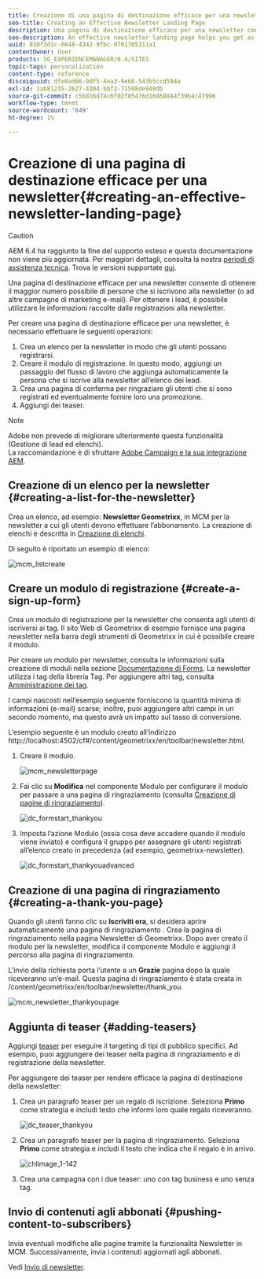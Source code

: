 ```yaml
---
title: Creazione di una pagina di destinazione efficace per una newsletter
seo-title: Creating an Effective Newsletter Landing Page
description: Una pagina di destinazione efficace per una newsletter consente di ottenere il maggior numero possibile di persone che si iscrivono alla newsletter (o ad altre campagne di marketing e-mail). Per ottenere i lead, è possibile utilizzare le informazioni raccolte dalle registrazioni alla newsletter.
seo-description: An effective newsletter landing page helps you get as many people as possible to sign up for your newsletter (or other email marketing campaign). You can use the information you gather from your newsletter sign ups to get leads.
uuid: 810f3d1c-6648-4342-9fbc-0701765311a1
contentOwner: User
products: SG_EXPERIENCEMANAGER/6.4/SITES
topic-tags: personalization
content-type: reference
discoiquuid: dfe0ad66-9df5-4ea3-9e66-543b5ccd594a
exl-id: 1ab81235-2627-4304-bbf2-71598de948db
source-git-commit: c5b816d74c6f02f85476d16868844f39b4c47996
workflow-type: tm+mt
source-wordcount: '649'
ht-degree: 1%

---
```


# Creazione di una pagina di destinazione efficace per una newsletter{#creating-an-effective-newsletter-landing-page}

>[!CAUTION]
>
>AEM 6.4 ha raggiunto la fine del supporto esteso e questa documentazione non viene più aggiornata. Per maggiori dettagli, consulta la nostra [periodi di assistenza tecnica](https://helpx.adobe.com/it/support/programs/eol-matrix.html). Trova le versioni supportate [qui](https://experienceleague.adobe.com/docs/).

Una pagina di destinazione efficace per una newsletter consente di ottenere il maggior numero possibile di persone che si iscrivono alla newsletter (o ad altre campagne di marketing e-mail). Per ottenere i lead, è possibile utilizzare le informazioni raccolte dalle registrazioni alla newsletter.

Per creare una pagina di destinazione efficace per una newsletter, è necessario effettuare le seguenti operazioni:

1. Crea un elenco per la newsletter in modo che gli utenti possano registrarsi.
1. Creare il modulo di registrazione. In questo modo, aggiungi un passaggio del flusso di lavoro che aggiunga automaticamente la persona che si iscrive alla newsletter all’elenco dei lead.
1. Crea una pagina di conferma per ringraziare gli utenti che si sono registrati ed eventualmente fornire loro una promozione.
1. Aggiungi dei teaser.

>[!NOTE]
>
>Adobe non prevede di migliorare ulteriormente questa funzionalità (Gestione di lead ed elenchi).\
>La raccomandazione è di sfruttare [Adobe Campaign e la sua integrazione AEM](/help/sites-administering/campaign.md).

## Creazione di un elenco per la newsletter {#creating-a-list-for-the-newsletter}

Crea un elenco, ad esempio: **Newsletter Geometrixx**, in MCM per la newsletter a cui gli utenti devono effettuare l’abbonamento. La creazione di elenchi è descritta in [Creazione di elenchi](/help/sites-classic-ui-authoring/classic-personalization-campaigns.md#creatingnewlists).

Di seguito è riportato un esempio di elenco:

![mcm_listcreate](assets/mcm_listcreate.png)

## Creare un modulo di registrazione {#create-a-sign-up-form}

Crea un modulo di registrazione per la newsletter che consenta agli utenti di iscriversi ai tag. Il sito Web di Geometrixx di esempio fornisce una pagina newsletter nella barra degli strumenti di Geometrixx in cui è possibile creare il modulo.

Per creare un modulo per newsletter, consulta le informazioni sulla creazione di moduli nella sezione [Documentazione di Forms](/help/sites-authoring/default-components.md#form). La newsletter utilizza i tag della libreria Tag. Per aggiungere altri tag, consulta [Amministrazione dei tag](/help/sites-authoring/tags.md#tagadministration).

I campi nascosti nell’esempio seguente forniscono la quantità minima di informazioni (e-mail) scarse; inoltre, puoi aggiungere altri campi in un secondo momento, ma questo avrà un impatto sul tasso di conversione.

L’esempio seguente è un modulo creato all’indirizzo http://localhost:4502/cf#/content/geometrixx/en/toolbar/newsletter.html.

1. Creare il modulo.

   ![mcm_newsletterpage](assets/mcm_newsletterpage.png)

1. Fai clic su **Modifica** nel componente Modulo per configurare il modulo per passare a una pagina di ringraziamento (consulta [Creazione di pagine di ringraziamento](#creating-a-thank-you-page)).

   ![dc_formstart_thankyou](assets/dc_formstart_thankyou.png)

1. Imposta l’azione Modulo (ossia cosa deve accadere quando il modulo viene inviato) e configura il gruppo per assegnare gli utenti registrati all’elenco creato in precedenza (ad esempio, geometrixx-newsletter).

   ![dc_formstart_thankyouadvanced](assets/dc_formstart_thankyouadvanced.png)

## Creazione di una pagina di ringraziamento {#creating-a-thank-you-page}

Quando gli utenti fanno clic su **Iscriviti ora**, si desidera aprire automaticamente una pagina di ringraziamento . Crea la pagina di ringraziamento nella pagina Newsletter di Geometrixx. Dopo aver creato il modulo per la newsletter, modifica il componente Modulo e aggiungi il percorso alla pagina di ringraziamento.

L’invio della richiesta porta l’utente a un **Grazie** pagina dopo la quale riceveranno un’e-mail. Questa pagina di ringraziamento è stata creata in /content/geometrixx/en/toolbar/newsletter/thank_you.

![mcm_newsletter_thankyoupage](assets/mcm_newsletter_thankyoupage.png)

## Aggiunta di teaser {#adding-teasers}

Aggiungi [teaser](/help/sites-classic-ui-authoring/classic-personalization-campaigns.md#teasers) per eseguire il targeting di tipi di pubblico specifici. Ad esempio, puoi aggiungere dei teaser nella pagina di ringraziamento e di registrazione della newsletter.

Per aggiungere dei teaser per rendere efficace la pagina di destinazione della newsletter:

1. Crea un paragrafo teaser per un regalo di iscrizione. Seleziona **Primo** come strategia e includi testo che informi loro quale regalo riceveranno.

   ![dc_teaser_thankyou](assets/dc_teaser_thankyou.png)

1. Crea un paragrafo teaser per la pagina di ringraziamento. Seleziona **Primo** come strategia e includi il testo che indica che il regalo è in arrivo.

   ![chlimage_1-142](assets/chlimage_1-142.png)

1. Crea una campagna con i due teaser: uno con tag business e uno senza tag.

## Invio di contenuti agli abbonati {#pushing-content-to-subscribers}

Invia eventuali modifiche alle pagine tramite la funzionalità Newsletter in MCM. Successivamente, invia i contenuti aggiornati agli abbonati.

Vedi [Invio di newsletter](/help/sites-classic-ui-authoring/classic-personalization-campaigns.md#newsletters).
